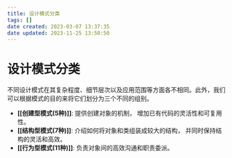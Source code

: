```yaml
---
title: 设计模式分类
tags: []
date created: 2023-03-07 13:37:35
date updated: 2023-11-25 13:50:50
---
```


# 设计模式分类

不同设计模式在其复杂程度、细节层次以及应用范围等方面各不相同。此外，我们可以根据模式的目的来将它们划分为三个不同的组别。

- **[[创建型模式(5种)]]**: 提供创建对象的机制， 增加已有代码的灵活性和可复用性。
- **[[结构型模式(7种)]]**: 介绍如何将对象和类组装成较大的结构， 并同时保持结构的灵活和高效。
- **[[行为型模式(11种)]]**: 负责对象间的高效沟通和职责委派。

